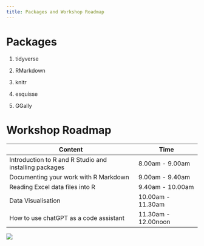 ```yaml
---
title: Packages and Workshop Roadmap
---
```



# Packages

1. tidyverse

2. RMarkdown

3. knitr

4. esquisse

5. GGally

# Workshop Roadmap

|Content| Time|
|---|---|
| Introduction to R and R Studio and installing packages | 8.00am - 9.00am|
|Documenting your work with R Markdown| 9.00am - 9.40am|
|Reading Excel data files into R |9.40am - 10.00am|
|Data Visualisation |10.00am - 11.30am|
|How to use chatGPT as a code assistant |11.30am - 12.00noon|

![](movie.gif)
